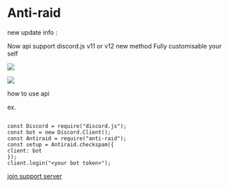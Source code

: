 # Anti-raid

new update info :

Now api support discord.js v11 or v12
new method
Fully customisable your self

<a href="https://www.npmjs.com/package/anti-raid" ><img src="https://img.shields.io/npm/v/anti-raid.svg?maxAge=3600" ></a>

<a href="https://www.npmjs.com/package/anti-raid" ><img src="https://img.shields.io/npm/dt/anti-raid.svg?maxAge=3600" ></a>

how to use api

ex.
```

const Discord = require("discord.js");
const bot = new Discord.Client();
const Antiraid = require("anti-raid");
const setup = Antiraid.checkspam({ 
client: bot 
});
client.login("<your bot token>");

```

[join support server](https://discord.gg/KmngEup)
